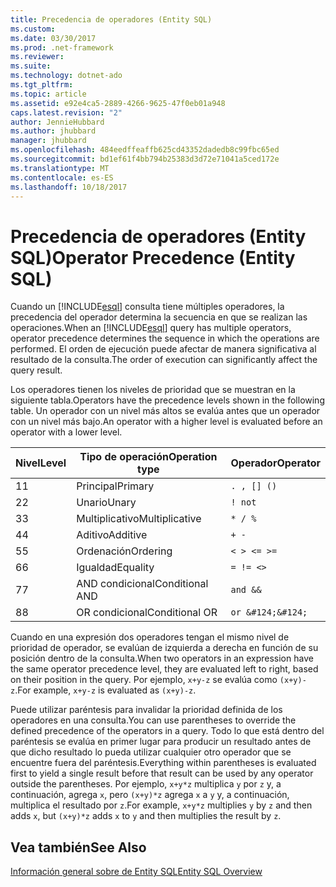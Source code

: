 ```yaml
---
title: Precedencia de operadores (Entity SQL)
ms.custom: 
ms.date: 03/30/2017
ms.prod: .net-framework
ms.reviewer: 
ms.suite: 
ms.technology: dotnet-ado
ms.tgt_pltfrm: 
ms.topic: article
ms.assetid: e92e4ca5-2889-4266-9625-47f0eb01a948
caps.latest.revision: "2"
author: JennieHubbard
ms.author: jhubbard
manager: jhubbard
ms.openlocfilehash: 484eedffeaffb625cd43352dadedb8c99fbc65ed
ms.sourcegitcommit: bd1ef61f4bb794b25383d3d72e71041a5ced172e
ms.translationtype: MT
ms.contentlocale: es-ES
ms.lasthandoff: 10/18/2017
---
```

# <a name="operator-precedence-entity-sql"></a><span data-ttu-id="b292f-102">Precedencia de operadores (Entity SQL)</span><span class="sxs-lookup"><span data-stu-id="b292f-102">Operator Precedence (Entity SQL)</span></span>
<span data-ttu-id="b292f-103">Cuando un [!INCLUDE[esql](../../../../../../includes/esql-md.md)] consulta tiene múltiples operadores, la precedencia del operador determina la secuencia en que se realizan las operaciones.</span><span class="sxs-lookup"><span data-stu-id="b292f-103">When an [!INCLUDE[esql](../../../../../../includes/esql-md.md)] query has multiple operators, operator precedence determines the sequence in which the operations are performed.</span></span> <span data-ttu-id="b292f-104">El orden de ejecución puede afectar de manera significativa al resultado de la consulta.</span><span class="sxs-lookup"><span data-stu-id="b292f-104">The order of execution can significantly affect the query result.</span></span>  
  
 <span data-ttu-id="b292f-105">Los operadores tienen los niveles de prioridad que se muestran en la siguiente tabla.</span><span class="sxs-lookup"><span data-stu-id="b292f-105">Operators have the precedence levels shown in the following table.</span></span> <span data-ttu-id="b292f-106">Un operador con un nivel más altos se evalúa antes que un operador con un nivel más bajo.</span><span class="sxs-lookup"><span data-stu-id="b292f-106">An operator with a higher level is evaluated before an operator with a lower level.</span></span>  
  
|<span data-ttu-id="b292f-107">Nivel</span><span class="sxs-lookup"><span data-stu-id="b292f-107">Level</span></span>|<span data-ttu-id="b292f-108">Tipo de operación</span><span class="sxs-lookup"><span data-stu-id="b292f-108">Operation type</span></span>|<span data-ttu-id="b292f-109">Operador</span><span class="sxs-lookup"><span data-stu-id="b292f-109">Operator</span></span>|  
|-----------|--------------------|--------------|  
|<span data-ttu-id="b292f-110">1</span><span class="sxs-lookup"><span data-stu-id="b292f-110">1</span></span>|<span data-ttu-id="b292f-111">Principal</span><span class="sxs-lookup"><span data-stu-id="b292f-111">Primary</span></span>|`. , [] ()`|  
|<span data-ttu-id="b292f-112">2</span><span class="sxs-lookup"><span data-stu-id="b292f-112">2</span></span>|<span data-ttu-id="b292f-113">Unario</span><span class="sxs-lookup"><span data-stu-id="b292f-113">Unary</span></span>|`! not`|  
|<span data-ttu-id="b292f-114">3</span><span class="sxs-lookup"><span data-stu-id="b292f-114">3</span></span>|<span data-ttu-id="b292f-115">Multiplicativo</span><span class="sxs-lookup"><span data-stu-id="b292f-115">Multiplicative</span></span>|`* / %`|  
|<span data-ttu-id="b292f-116">4</span><span class="sxs-lookup"><span data-stu-id="b292f-116">4</span></span>|<span data-ttu-id="b292f-117">Aditivo</span><span class="sxs-lookup"><span data-stu-id="b292f-117">Additive</span></span>|`+ -`|  
|<span data-ttu-id="b292f-118">5</span><span class="sxs-lookup"><span data-stu-id="b292f-118">5</span></span>|<span data-ttu-id="b292f-119">Ordenación</span><span class="sxs-lookup"><span data-stu-id="b292f-119">Ordering</span></span>|`< > <= >=`|  
|<span data-ttu-id="b292f-120">6</span><span class="sxs-lookup"><span data-stu-id="b292f-120">6</span></span>|<span data-ttu-id="b292f-121">Igualdad</span><span class="sxs-lookup"><span data-stu-id="b292f-121">Equality</span></span>|`= != <>`|  
|<span data-ttu-id="b292f-122">7</span><span class="sxs-lookup"><span data-stu-id="b292f-122">7</span></span>|<span data-ttu-id="b292f-123">AND condicional</span><span class="sxs-lookup"><span data-stu-id="b292f-123">Conditional AND</span></span>|`and &&`|  
|<span data-ttu-id="b292f-124">8</span><span class="sxs-lookup"><span data-stu-id="b292f-124">8</span></span>|<span data-ttu-id="b292f-125">OR condicional</span><span class="sxs-lookup"><span data-stu-id="b292f-125">Conditional OR</span></span>|`or &#124;&#124;`|  
  
 <span data-ttu-id="b292f-126">Cuando en una expresión dos operadores tengan el mismo nivel de prioridad de operador, se evalúan de izquierda a derecha en función de su posición dentro de la consulta.</span><span class="sxs-lookup"><span data-stu-id="b292f-126">When two operators in an expression have the same operator precedence level, they are evaluated left to right, based on their position in the query.</span></span> <span data-ttu-id="b292f-127">Por ejemplo, `x+y-z` se evalúa como `(x+y)-z`.</span><span class="sxs-lookup"><span data-stu-id="b292f-127">For example, `x+y-z` is evaluated as `(x+y)-z`.</span></span>  
  
 <span data-ttu-id="b292f-128">Puede utilizar paréntesis para invalidar la prioridad definida de los operadores en una consulta.</span><span class="sxs-lookup"><span data-stu-id="b292f-128">You can use parentheses to override the defined precedence of the operators in a query.</span></span> <span data-ttu-id="b292f-129">Todo lo que está dentro del paréntesis se evalúa en primer lugar para producir un resultado antes de que dicho resultado lo pueda utilizar cualquier otro operador que se encuentre fuera del paréntesis.</span><span class="sxs-lookup"><span data-stu-id="b292f-129">Everything within parentheses is evaluated first to yield a single result before that result can be used by any operator outside the parentheses.</span></span> <span data-ttu-id="b292f-130">Por ejemplo, `x+y*z` multiplica `y` por `z` y, a continuación, agrega `x`, pero `(x+y)*z` agrega `x` a `y` y, a continuación, multiplica el resultado por `z`.</span><span class="sxs-lookup"><span data-stu-id="b292f-130">For example, `x+y*z` multiplies `y` by `z` and then adds `x`, but `(x+y)*z` adds `x` to `y` and then multiplies the result by `z`.</span></span>  
  
## <a name="see-also"></a><span data-ttu-id="b292f-131">Vea también</span><span class="sxs-lookup"><span data-stu-id="b292f-131">See Also</span></span>  
 [<span data-ttu-id="b292f-132">Información general sobre de Entity SQL</span><span class="sxs-lookup"><span data-stu-id="b292f-132">Entity SQL Overview</span></span>](../../../../../../docs/framework/data/adonet/ef/language-reference/entity-sql-overview.md)
